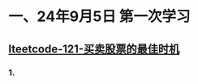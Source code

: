 # 一、24年9月5日 第一次学习
## [lteetcode-121-买卖股票的最佳时机](https://leetcode.cn/problems/best-time-to-buy-and-sell-stock/description/)

### 1.



